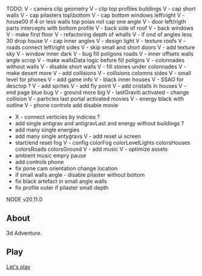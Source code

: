 
TODO: 
V - camera clip geometry
V - clip top profiles buildings
V - cap short walls
V - cap pilasters top\bottom
V - cap bottom windows left\right 
V - house00 if 4 or less walls top poias not cap one angle
V - door left/rigth parts intercepts with bottom profile
V - back side of roof 
V - back windows
V - make first floor 
V - refactoring depth of whalls
V - if ond of angles less 30 drop house
V - cap inner angles
V - design light
V - texture roofs
V - roads connect left\right sides
V - skip small and short doors
V - add texture sky 
V - window inner dark
V - bug fill poligons roads
V - inner offsets walls angle scrop
V - make wallsData logic before fill poligins 
V - colonnades without walls
V - disable short walls
V - fill stones under colonnades
V - make desert more
V - add collisions
V - collisions colomns sides
V - small level for phones
V - add game info 
V - black inner houses
V - SSAO for desctop ?
V - add sprites
V - add fly point
V - add cristalls in houses
V - end page blue bug
V - ground more big
V - lastGraviti activated - change collision 
V - particles last portal activated movies
V - energy black with outline 
V - phone controls add disable movie
- X - connect verticies by indicies ?
- add single antigrav and antigravLast and energy without buildings ?
- add many single energies
- add many single antygravs
V - add reset ui screen
- start/end reset fog
V - config colorFog colorLevelLights colorsHouses colorsRoads colorsGround
V - add music
V - optimize assets
- ambient music empry pause
- add controls phone
- fix pone cam orientation change location
- if small walls angle - disable pilaster without bottom
- fix black artefact in small angle walls
- fix profile outer if pilaster small depth


NODE v20.11.0

About
------------   
3d Adventure.  

Play
------------ 
[Let's play](https://js.otrisovano.ru/android/chapter09/)
